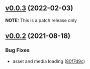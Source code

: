 ## [v0.0.3](https://github.com/Practically/webpack-config/compare/v0.0.2...v0.0.3) (2022-02-03)

**NOTE:** This is a patch release only

## [v0.0.2](https://github.com/Practically/webpack-config/compare/v0.0.1...v0.0.2) (2021-08-18)


### Bug Fixes

* asset and media loading ([80f7d9c](https://github.com/Practically/webpack-config/commit/80f7d9c48ad6b03e226ae666b9c2dc0d76aa7d6e))



